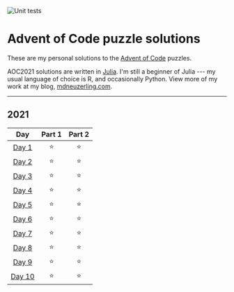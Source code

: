 ![Unit tests](https://github.com/mdneuzerling/advent_of_code/actions/workflows/aoc2021.yml/badge.svg)

# Advent of Code puzzle solutions

These are my personal solutions to the [Advent of Code](https://adventofcode.com/) puzzles.

AOC2021 solutions are written in [Julia](https://julialang.org/). I'm still a beginner of Julia --- my usual language of choice is R, and occasionally Python. View more of my work at my blog, [mdneuzerling.com](https://mdneuzerling.com).

---

## 2021

| Day | Part 1 | Part 2 |
| :---: | :---: | :---: |
| [Day 1](https://adventofcode.com/2021/day/1)   | ⭐ | ⭐ |
| [Day 2](https://adventofcode.com/2021/day/2)   | ⭐ | ⭐ |
| [Day 3](https://adventofcode.com/2021/day/3)   | ⭐ | ⭐ |
| [Day 4](https://adventofcode.com/2021/day/4)   | ⭐ | ⭐ |
| [Day 5](https://adventofcode.com/2021/day/5)   | ⭐ | ⭐ |
| [Day 6](https://adventofcode.com/2021/day/6)   | ⭐ | ⭐ |
| [Day 7](https://adventofcode.com/2021/day/7)   | ⭐ | ⭐ |
| [Day 8](https://adventofcode.com/2021/day/8)   | ⭐ | ⭐ |
| [Day 9](https://adventofcode.com/2021/day/9)   | ⭐ | ⭐ |
| [Day 10](https://adventofcode.com/2021/day/10) | ⭐ | ⭐ |